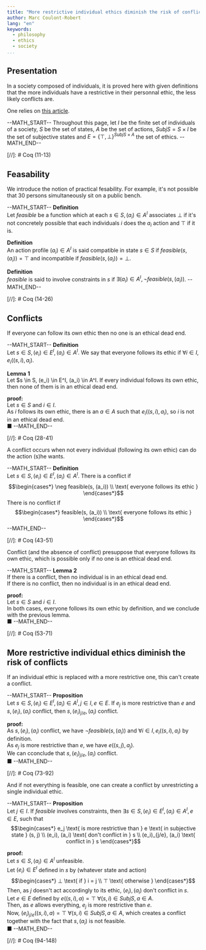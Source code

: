```yaml
---
title: "More restrictive individual ethics diminish the risk of conflicts"
author: Marc Coulont-Robert
lang: "en"
keywords:
  - philosophy
  - ethics
  - society
...
```



## Presentation

In a society composed of individuals, it is proved here with given definitions that the more individuals have a restrictive in their personnal ethic, the less likely conflicts are.

One relies on [this article](https://leibnizproject.com/Articles/ethics_in_society.html).

--MATH_START--
Throughout this page, let $I$ be the finite set of individuals of a society, $S$ be the set of states, $A$ be the set of actions, $SubjS = S × I$ be the set of subjective states and $E = \{⊤, ⊥\}^{SubjS \times A}$ the set of ethics.
--MATH_END--

[//]: # Coq (11-13)


## Feasability

We introduce the notion of practical fesability. For example, it's not possible that 30 persons simultaneously sit on a public bench.

--MATH_START--
$\mathbf{Definition}$\
Let $feasible$ be a function which at each $s \in S, (a_i) \in A^I$ associates $⊥$ if it's not concretely possible that each individuals $i$ does the $a_i$ action and $⊤$ if it is.

$\mathbf{Definition}$\
An action profile $(a_i) \in A^I$ is said compatible in state $s \in S$ if $feasible(s, (a_i)) = ⊤$ and incompatible if $feasible(s, (a_i)) = ⊥$.

$\mathbf{Definition}$\
$feasible$ is said to involve constraints in $s$ if $\exists (a_i) \in A^I, \neg feasible(s, (a_i))$.
--MATH_END--

[//]: # Coq (14-26)


## Conflicts

If everyone can follow its own ethic then no one is an ethical dead end.

--MATH_START--
$\mathbf{Definition}$\
Let $s \in S, (e_i) \in E^I, (a_i) \in A^I$.
We say that everyone follows its ethic if $\forall i \in I, e_i((s, i), a_i)$.

$\mathbf{Lemma\text{ }1}$\
Let $s \in S, (e_i) \in E^I, (a_i) \in A^I.
If every individual follows its own ethic, then none of them is in an ethical dead end.

$\mathbf{proof:}$\
Let $s \in S$ and $i \in I$. \
As $i$ follows its own ethic, there is an $a \in A$ such that $e_i((s, i), a_i)$, so $i$ is not in an ethical dead end. \
■
--MATH_END--

[//]: # Coq (28-41)

A conflict occurs when not every individual (following its own ethic) can do the action (s)he wants.

--MATH_START--
$\mathbf{Definition}$\
Let $s \in S, (e_i) \in E^I, (a_i) \in A^I$.
There is a conflict if
$$\begin{cases*}
  \neg feasible(s, (a_i)) \\
  \text{ everyone follows its ethic }
\end{cases*}$$
There is no conflict if
$$\begin{cases*}
  feasible(s, (a_i)) \\
  \text{ everyone follows its ethic }
\end{cases*}$$
--MATH_END--

[//]: # Coq (43-51)

Conflict (and the absence of conflict) presuppose that everyone follows its own ethic, which is possible only if no one is an ethical dead end.

--MATH_START--
$\mathbf{Lemma\text{ }2}$\
If there is a conflict, then no individual is in an ethical dead end. \
If there is no conflict, then no individual is in an ethical dead end.

$\mathbf{proof:}$\
Let $s \in S$ and $i \in I$. \
In both cases, everyone follows its own ethic by definition, and we conclude with the previous lemma. \
■
--MATH_END--

[//]: # Coq (53-71)


## More restrictive individual ethics diminish the risk of conflicts

If an individual ethic is replaced with a more restrictive one, this can't create a conflict.

--MATH_START--
$\mathbf{Proposition}$\
Let $s \in S, (e_i) \in E^I, (a_i) \in A^I, j \in I, e \in E$.
If $e_j$ is more restrictive than $e$ and $s, (e_i), (a_i)$ conflict, then $s, (e_i)_{j/e}, (a_i)$ conflict.

$\mathbf{proof:}$\
As $s, (e_i), (a_i)$ conflict, we have $\neg feasible(s, (a_i))$ and $\forall i \in I, e_i((s, i), a_i)$ by definition. \
As $e_j$ is more restrictive than $e$, we have $e((s, j), a_j)$. \
We can cconclude that $s, (e_i)_{j/e}, (a_i)$ conflict. \
■
--MATH_END--

[//]: # Coq (73-92)

And if not everything is feasible, one can create a conflict by unrestricting a single individual ethic.

--MATH_START--
$\mathbf{Proposition}$\
Let $j \in I$.
If $feasible$ involves constraints, then $\exists s \in S, (e_i) \in E^I, (a_i) \in A^I, e \in E,$ such that
$$\begin{cases*}
  e_j \text{ is more restrictive than } e \text{ in subjective state } (s, j) \\
  (e_i), (a_i) \text{ don't conflict in } s \\
  (e_i)_{j/e}, (a_i) \text{ conflict in } s
\end{cases*}$$

$\mathbf{proof:}$\
Let $s \in S, (a_i) \in A^I$ unfeasible. \
Let $(e_i) \in E^I$ defined in $s$ by (whatever state and action)
$$\begin{cases*}
  ⊥ \text{ if } i = j \\
  ⊤ \text{ otherwise }
\end{cases*}$$
Then, as $j$ doesn't act accordingly to its ethic, $(e_i), (a_i)$ don't conflict in $s$. \
Let $e \in E$ defined by $e((s, i), a) = ⊤ \text{ } \forall (s, i) \in SubjS, a \in A$. \
Then, as $e$ allows everything, $e_j$ is more restrictive than $e$. \
Now, $(e_i)_{j/e}((s, i), a) = ⊤ \text{ } \forall (s, i) \in SubjS, a \in A$, which creates a conflict together with the fact that $s, (a_i)$ is not feasible. \
■
--MATH_END--

[//]: # Coq (94-148)
